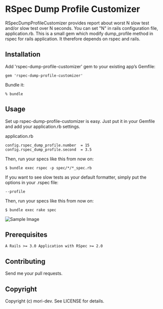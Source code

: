 # RSpec Dump Profile Customizer

RSpecDumpProfileCustomizer provides report about worst N slow test and/or slow test over N seconds. You can set "N" in rails configuration file, application.rb. This is a small gem which modify dump_profile method in rspec for rails application. It therefore depends on rspec and rails.

## Installation

Add 'rspec-dump-profile-customizer' gem to your existing app’s Gemfile:

    gem 'rspec-dump-profile-customizer'

Bundle it:

    % bundle

## Usage

Set up rspec-dump-profile-customizer is easy. Just put it in your Gemfile and add your application.rb settings.

application.rb

    config.rspec_dump_profile.number  = 15
    config.rspec_dump_profile.second  = 3.5

Then, run your specs like this from now on:

    $ bundle exec rspec -p spec/*/*_spec.rb

If you want to see slow tests as your default formatter, simply put the options in your .rspec file:

    --profile

Then, run your specs like this from now on:

    $ bundle exec rake spec



![Sample Image](https://github.com/mori-dev/rspec-dump-profile-customizer/raw/master/doc/img/rspec-dump-profile-customizer-sample.png)


## Prerequisites

    A Rails >= 3.0 Application with RSpec >= 2.0

## Contributing

Send me your pull requests.

## Copyright

Copyright (c) mori-dev. See LICENSE for details.
